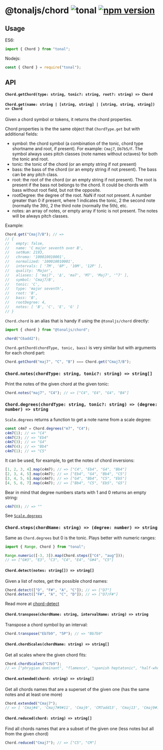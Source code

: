 # @tonaljs/chord ![tonal](https://img.shields.io/badge/@tonaljs-chord-yellow.svg?style=flat-square) [![npm version](https://img.shields.io/npm/v/@tonaljs/chord.svg?style=flat-square)](https://www.npmjs.com/package/@tonaljs/chord)

## Usage

ES6:

```js
import { Chord } from "tonal";
```

Nodejs:

```js
const { Chord } = require("tonal");
```

## API

#### `Chord.getChord(type: string, tonic?: string, root?: string) => Chord`

#### `Chord.get(name: string | [string, string] | [string, string, string]) => Chord`

Given a chord symbol or tokens, it returns the chord properties.

Chord properties is the the same object that `ChordType.get` but with additional fields:

- symbol: the chord symbol (a combination of the tonic, chord type shortname and root, if present). For example: `Cmaj7`, `Db7b5/F`. The symbol always uses pitch classes (note names without octaves) for both the tonic and root.
- tonic: the tonic of the chord (or an empty string if not present)
- bass: the bass of the chord (or an empty string if not present). The bass can be any pitch class.
- root: the root of the chord (or an empty string if not present). The root is present if the bass not belongs to the chord. It could be chords with bass without root field, but not the opposite.
- rootDegree: the degree of the root. NaN if root not present. A number greater than 0 if present, where 1 indicates the tonic, 2 the second note (normally the 3th), 2 the third note (normally the 5th), etc.
- notes: an array of notes, or empty array if tonic is not present. The notes will be always pitch classes.

Example:

```js
Chord.get("Cmaj7/B"); // =>
// {
//   empty: false,
//   name: 'C major seventh over B',
//   setNum: 2193,
//   chroma: '100010010001',
//   normalized: '100010010001',
//   intervals: [ '7M', '8P', '10M', '12P' ],
//   quality: 'Major',
//   aliases: [ 'maj7', 'Δ', 'ma7', 'M7', 'Maj7', '^7' ],
//   symbol: 'Cmaj7/B',
//   tonic: 'C',
//   type: 'major seventh',
//   root: 'B',
//   bass: 'B',
//   rootDegree: 4,
//   notes: [ 'B', 'C', 'E', 'G' ]
// }
```

`Chord.chord` is an alias that is handy if using the `@tonaljs/chord` directly:

```js
import { chord } from "@tonaljs/chord";

chord("C6add2");
```

`Chord.getChord(chordType, tonic, bass)` is very similar but with arguments for each chord part:

```js
Chord.getChord("maj7", "C", "B") === Chord.get("Cmaj7/B");
```

### `Chord.notes(chordType: string, tonic?: string) => string[]`

Print the notes of the given chord at the given tonic:

```js
Chord.notes("maj7", "C4"); // => ["C4", "E4", "G4", "B4"]
```

### `Chord.degrees(chordType: string, tonic?: string) => (degree: number) => string`

`Scale.degrees` returns a function to get a note name from a scale degree:

```js
const c4m7 = Chord.degrees("m7", "C4");
c4m7(1); // => "C4"
c4m7(2); // => "Eb4"
c4m7(3); // => "G4"
c4m7(4); // => "Bb4"
c4m7(1); // => "C5"
```

It can be used, for example, to get the notes of chord inversions:

```js
[1, 2, 3, 4].map(c4m7); // => ["C4", "Eb4", "G4", "Bb4"]
[2, 3, 4, 5].map(c4m7); // => ["Eb4", "G4", "Bb4", "C5"]
[3, 4, 5, 6].map(c4m7); // => ["G4", "Bb4", "C5", "Eb5"]
[4, 5, 6, 7].map(c4m7); // => ["Bb4", "C5", "Eb5", "G5"]
```

Bear in mind that degree numbers starts with 1 and 0 returns an empty string:

```js
c4m7(0); // => ""
```

See [`Scale.degrees`](https://github.com/tonaljs/tonal/tree/main/packages/scale#scaledegreesscalename-string--degree-number--string)

### `Chord.steps(chordName: string) => (degree: number) => string`

Same as `Chord.degrees` but 0 is the tonic. Plays better with numeric ranges:

```js
import { Range, Chord } from "tonal";

Range.numeric([-3, 3]).map(Chord.steps(["C4", "aug"]));
// => ["G#3", "E3", "C3", "C4", "E4", "G#4", "C5"]
```

#### `Chord.detect(notes: string[]) => string[]`

Given a list of notes, get the possible chord names:

```js
Chord.detect(["D", "F#", "A", "C"]); // => ["D7"]
Chord.detect(["F#", "A", "C", "D"]); // => ["D7/F#"]
```

Read more at [chord-detect](/packages/chord-detect)

#### `Chord.transpose(chordName: string, intervalName: string) => string`

Transpose a chord symbol by an interval:

```js
Chord.transpose("Eb7b9", "5P"); // => "Bb7b9"
```

#### `Chord.chordScales(chordName: string) => string[]`

Get all scales where the given chord fits:

```js
Chord.chordScales("C7b9");
// => ["phrygian dominant", "flamenco", "spanish heptatonic", "half-whole diminished", "chromatic"]
```

#### `Chord.extended(chord: string) => string[]`

Get all chords names that are a superset of the given one (has the same notes and at least one more)

```js
Chord.extended("Cmaj7");
// => [ 'Cmaj#4', 'Cmaj7#9#11', 'Cmaj9', 'CM7add13', 'Cmaj13', 'Cmaj9#11', 'CM13#11', 'CM7b9' ]
```

#### `Chord.reduced(chord: string) => string[]`

Find all chords names that are a subset of the given one (less notes but all from the given chord)

```js
Chord.reduced("Cmaj7"); // => ["C5", "CM"]
```
